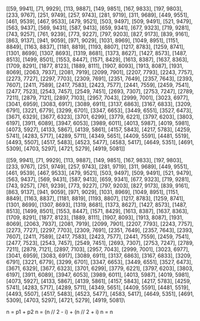 [[59, 9941], [71, 9929], [113, 9887], [149, 9851], [167, 9833], [197, 9803], [233, 9767], [251, 9749], [257, 9743], [281, 9719], [311, 9689], [449, 9551], [461, 9539], [467, 9533], [479, 9521], [503, 9497], [509, 9491], [521, 9479], [563, 9437], [569, 9431], [587, 9413], [659, 9341], [677, 9323], [719, 9281], [743, 9257], [761, 9239], [773, 9227], [797, 9203], [827, 9173], [839, 9161], [863, 9137], [941, 9059], [971, 9029], [1031, 8969], [1049, 8951], [1151, 8849], [1163, 8837], [1181, 8819], [1193, 8807], [1217, 8783], [1259, 8741], [1301, 8699], [1307, 8693], [1319, 8681], [1373, 8627], [1427, 8573], [1487, 8513], [1499, 8501], [1553, 8447], [1571, 8429], [1613, 8387], [1637, 8363], [1709, 8291], [1877, 8123], [1889, 8111], [1907, 8093], [1913, 8087], [1931, 8069], [2063, 7937], [2081, 7919], [2099, 7901], [2207, 7793], [2243, 7757], [2273, 7727], [2297, 7703], [2309, 7691], [2351, 7649], [2357, 7643], [2393, 7607], [2411, 7589], [2417, 7583], [2423, 7577], [2441, 7559], [2459, 7541], [2477, 7523], [2543, 7457], [2549, 7451], [2693, 7307], [2753, 7247], [2789, 7211], [2879, 7121], [2897, 7103], [2957, 7043], [2999, 7001], [3023, 6977], [3041, 6959], [3083, 6917], [3089, 6911], [3137, 6863], [3167, 6833], [3209, 6791], [3221, 6779], [3299, 6701], [3347, 6653], [3449, 6551], [3527, 6473], [3671, 6329], [3677, 6323], [3701, 6299], [3779, 6221], [3797, 6203], [3803, 6197], [3911, 6089], [3947, 6053], [3989, 6011], [4013, 5987], [4019, 5981], [4073, 5927], [4133, 5867], [4139, 5861], [4157, 5843], [4217, 5783], [4259, 5741], [4283, 5717], [4289, 5711], [4349, 5651], [4409, 5591], [4481, 5519], [4493, 5507], [4517, 5483], [4523, 5477], [4583, 5417], [4649, 5351], [4691, 5309], [4703, 5297], [4721, 5279], [4919, 5081]]

[[59, 9941], [71, 9929], [113, 9887], [149, 9851], [167, 9833], [197, 9803], [233, 9767], [251, 9749], [257, 9743], [281, 9719], [311, 9689], [449, 9551], [461, 9539], [467, 9533], [479, 9521], [503, 9497], [509, 9491], [521, 9479], [563, 9437], [569, 9431], [587, 9413], [659, 9341], [677, 9323], [719, 9281], [743, 9257], [761, 9239], [773, 9227], [797, 9203], [827, 9173], [839, 9161], [863, 9137], [941, 9059], [971, 9029], [1031, 8969], [1049, 8951], [1151, 8849], [1163, 8837], [1181, 8819], [1193, 8807], [1217, 8783], [1259, 8741], [1301, 8699], [1307, 8693], [1319, 8681], [1373, 8627], [1427, 8573], [1487, 8513], [1499, 8501], [1553, 8447], [1571, 8429], [1613, 8387], [1637, 8363], [1709, 8291], [1877, 8123], [1889, 8111], [1907, 8093], [1913, 8087], [1931, 8069], [2063, 7937], [2081, 7919], [2099, 7901], [2207, 7793], [2243, 7757], [2273, 7727], [2297, 7703], [2309, 7691], [2351, 7649], [2357, 7643], [2393, 7607], [2411, 7589], [2417, 7583], [2423, 7577], [2441, 7559], [2459, 7541], [2477, 7523], [2543, 7457], [2549, 7451], [2693, 7307], [2753, 7247], [2789, 7211], [2879, 7121], [2897, 7103], [2957, 7043], [2999, 7001], [3023, 6977], [3041, 6959], [3083, 6917], [3089, 6911], [3137, 6863], [3167, 6833], [3209, 6791], [3221, 6779], [3299, 6701], [3347, 6653], [3449, 6551], [3527, 6473], [3671, 6329], [3677, 6323], [3701, 6299], [3779, 6221], [3797, 6203], [3803, 6197], [3911, 6089], [3947, 6053], [3989, 6011], [4013, 5987], [4019, 5981], [4073, 5927], [4133, 5867], [4139, 5861], [4157, 5843], [4217, 5783], [4259, 5741], [4283, 5717], [4289, 5711], [4349, 5651], [4409, 5591], [4481, 5519], [4493, 5507], [4517, 5483], [4523, 5477], [4583, 5417], [4649, 5351], [4691, 5309], [4703, 5297], [4721, 5279], [4919, 5081]\



n = p1 + p2
n = (n // 2 - i) + (n // 2 + i)
n = n